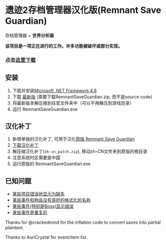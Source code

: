 # 遗迹2存档管理器汉化版(Remnant Save Guardian)
存档管理器 + **世界分析器**

**该项目是一项正在进行的工作。许多功能被破坏或部分实现。**

### 点击[这里下载](https://github.com/plygame/RemnantSaveGuardian-CN/releases/download/1.0.1.8/RemnantSaveGuardian.zip)

## 安装
1. 下载并安装[Microsoft .NET Framework 4.8](https://dotnet.microsoft.com/en-us/download/dotnet-framework)
2. 下载 [最新版](https://github.com/plygame/RemnantSaveGuardian-CN/releases/latest) (需要下载RemnantSaveGuardian.zip, 而不是source code)
3. 将最新版本解压缩到任意文件夹中（可以不用解压到游戏目录）
4. 运行 RemnantSaveGuardian.exe

## 汉化补丁
1. 新增单独的汉化补丁, 可用于汉化[原版 Remnant Save Guardian](https://github.com/Razzmatazzz/RemnantSaveGuardian)
2. [下载汉化补丁](https://github.com/plygame/RemnantSaveGuardian-CN/releases/download/1.0.1.8/zh-cn_patch.zip)
3. 解压缩汉化补丁(`zh-cn_patch.zip`), 移动zh-CN文件夹到原版的根目录
4. 注意系统时区需要是中国
5. 运行原版的 RemnantSaveGuardian.exe

## 已知问题
- [某些项目错误地显示为缺失](https://github.com/Razzmatazzz/RemnantSaveGuardian/issues/16)
- [某些事件和物品没有良好的格式化的名称](https://github.com/Razzmatazzz/RemnantSaveGuardian/issues/9)
- [某些事件(特别是Boss)显示错误](https://github.com/Razzmatazzz/RemnantSaveGuardian/issues/12)
- [某些事件是重复的](https://github.com/Razzmatazzz/RemnantSaveGuardian/issues/14)



Thanks for @crackedmind for the inflation code to convert saves into partial plaintext. 

Thanks to AuriCrystal for event/item list.
